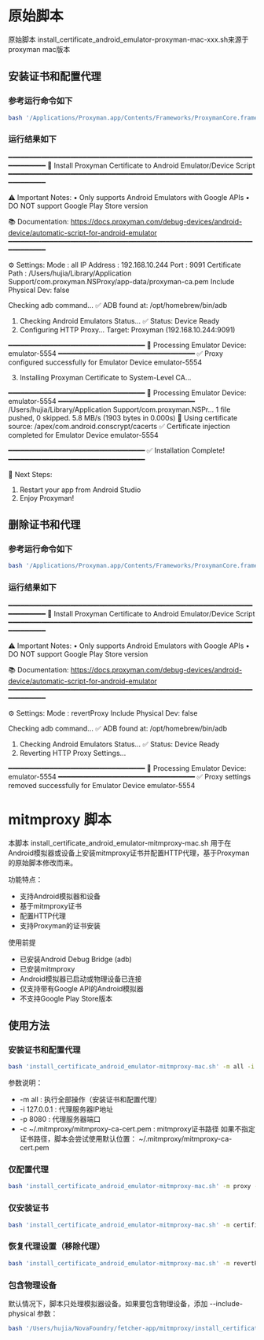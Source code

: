 # 原始脚本
原始脚本 install_certificate_android_emulator-proxyman-mac-xxx.sh来源于 proxyman mac版本

## 安装证书和配置代理
### 参考运行命令如下
```bash
bash '/Applications/Proxyman.app/Contents/Frameworks/ProxymanCore.framework/Resources/install_certificate_android_emulator.sh' -m all -i 192.168.10.244 -p 9091 -c '/Users/hujia/Library/Application Support/com.proxyman.NSProxy/app-data/proxyman-ca.pem'
```
### 运行结果如下
━━━━━━━━━━━━━━━━━━━━━━━━━━━━━━━━━━━━━━━━━━━━━━━━━━━━━━━━━━━━━━━━━━━━
📱 Install Proxyman Certificate to Android Emulator/Device Script
━━━━━━━━━━━━━━━━━━━━━━━━━━━━━━━━━━━━━━━━━━━━━━━━━━━━━━━━━━━━━━━━━━━━

⚠️  Important Notes:
   • Only supports Android Emulators with Google APIs
   • DO NOT support Google Play Store version

📚 Documentation:
   https://docs.proxyman.com/debug-devices/android-device/automatic-script-for-android-emulator
━━━━━━━━━━━━━━━━━━━━━━━━━━━━━━━━━━━━━━━━━━━━━━━━━━━━━━━━━━━━━━━━━━━━

⚙️  Settings:
   Mode                : all
   IP Address          : 192.168.10.244
   Port                : 9091
   Certificate Path    : /Users/hujia/Library/Application Support/com.proxyman.NSProxy/app-data/proxyman-ca.pem
   Include Physical Dev: false

Checking adb command...
✅ ADB found at: /opt/homebrew/bin/adb
1. Checking Android Emulators Status...
✅ Status: Device Ready
2. Configuring HTTP Proxy...
   Target: Proxyman (192.168.10.244:9091)

━━━━━━━━━━━━━━━━━━━━━━━━━━━━━━━━━
🤖 Processing Emulator Device: emulator-5554
━━━━━━━━━━━━━━━━━━━━━━━━━━━━━━━━━
✅ Proxy configured successfully for Emulator Device emulator-5554

3. Installing Proxyman Certificate to System-Level CA...

━━━━━━━━━━━━━━━━━━━━━━━━━━━━━━━━━
🤖 Processing Emulator Device: emulator-5554
━━━━━━━━━━━━━━━━━━━━━━━━━━━━━━━━━
/Users/hujia/Library/Application Support/com.proxyman.NSPr... 1 file pushed, 0 skipped. 5.8 MB/s (1903 bytes in 0.000s)
📂 Using certificate source: /apex/com.android.conscrypt/cacerts
✅ Certificate injection completed for Emulator Device emulator-5554

━━━━━━━━━━━━━━━━━━━━━━━━━━━━━━━━━
✅ Installation Complete!
━━━━━━━━━━━━━━━━━━━━━━━━━━━━━━━━━

📝 Next Steps:
   1. Restart your app from Android Studio
   2. Enjoy Proxyman!

## 删除证书和代理
### 参考运行命令如下
```bash
bash '/Applications/Proxyman.app/Contents/Frameworks/ProxymanCore.framework/Resources/install_certificate_android_emulator.sh' -m revertProxy
```
### 运行结果如下
━━━━━━━━━━━━━━━━━━━━━━━━━━━━━━━━━━━━━━━━━━━━━━━━━━━━━━━━━━━━━━━━━━━━
📱 Install Proxyman Certificate to Android Emulator/Device Script
━━━━━━━━━━━━━━━━━━━━━━━━━━━━━━━━━━━━━━━━━━━━━━━━━━━━━━━━━━━━━━━━━━━━

⚠️  Important Notes:
   • Only supports Android Emulators with Google APIs
   • DO NOT support Google Play Store version

📚 Documentation:
   https://docs.proxyman.com/debug-devices/android-device/automatic-script-for-android-emulator
━━━━━━━━━━━━━━━━━━━━━━━━━━━━━━━━━━━━━━━━━━━━━━━━━━━━━━━━━━━━━━━━━━━━

⚙️  Settings:
   Mode                : revertProxy
   Include Physical Dev: false

Checking adb command...
✅ ADB found at: /opt/homebrew/bin/adb
1. Checking Android Emulators Status...
✅ Status: Device Ready
2. Reverting HTTP Proxy Settings...

━━━━━━━━━━━━━━━━━━━━━━━━━━━━━━━━━
🤖 Processing Emulator Device: emulator-5554
━━━━━━━━━━━━━━━━━━━━━━━━━━━━━━━━━
✅ Proxy settings removed successfully for Emulator Device emulator-5554


# mitmproxy 脚本
本脚本 install_certificate_android_emulator-mitmproxy-mac.sh 用于在Android模拟器或设备上安装mitmproxy证书并配置HTTP代理，基于Proxyman的原始脚本修改而来。


功能特点：
- 支持Android模拟器和设备
- 基于mitmproxy证书
- 配置HTTP代理
- 支持Proxyman的证书安装

使用前提
- 已安装Android Debug Bridge (adb)
- 已安装mitmproxy
- Android模拟器已启动或物理设备已连接
- 仅支持带有Google API的Android模拟器
- 不支持Google Play Store版本
## 使用方法
### 安装证书和配置代理
```bash
bash 'install_certificate_android_emulator-mitmproxy-mac.sh' -m all -i 127.0.0.1 -p 8080 -c ~/.mitmproxy/mitmproxy-ca-cert.pem
```
参数说明：

- -m all : 执行全部操作（安装证书和配置代理）
- -i 127.0.0.1 : 代理服务器IP地址
- -p 8080 : 代理服务器端口
- -c ~/.mitmproxy/mitmproxy-ca-cert.pem : mitmproxy证书路径
如果不指定证书路径，脚本会尝试使用默认位置： ~/.mitmproxy/mitmproxy-ca-cert.pem
### 仅配置代理
```bash
bash 'install_certificate_android_emulator-mitmproxy-mac.sh' -m proxy -i 127.0.0.1 -p 8080
```
### 仅安装证书
```bash
bash 'install_certificate_android_emulator-mitmproxy-mac.sh' -m certificate -i 127.0.0.1 -p 8080 -c ~/.mitmproxy/mitmproxy-ca-cert.pem
```
### 恢复代理设置（移除代理）
```bash
bash 'install_certificate_android_emulator-mitmproxy-mac.sh' -m revertProxy
```
### 包含物理设备
默认情况下，脚本只处理模拟器设备。如果要包含物理设备，添加 --include-physical 参数：
```bash
bash '/Users/hujia/NovaFoundry/fetcher-app/mitmproxy/install_certificate_android_emulator-mitmproxy-mac.sh' -m all -i 127.0.0.1 -p 8080 -c ~/.mitmproxy/mitmproxy-ca-cert.pem --include-physical
```